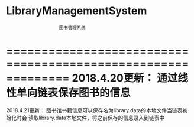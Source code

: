 # LibraryManagementSystem
                        图书管理系统
=============================================================
2018.4.20更新：
通过线性单向链表保存图书的信息
=============================================================
2018.4.21更新：
图书馆书籍信息可以保存名为library.data的本地文件当链表初始化时会
读取library.data本地文件，将之前保存的信息录入到链表中
